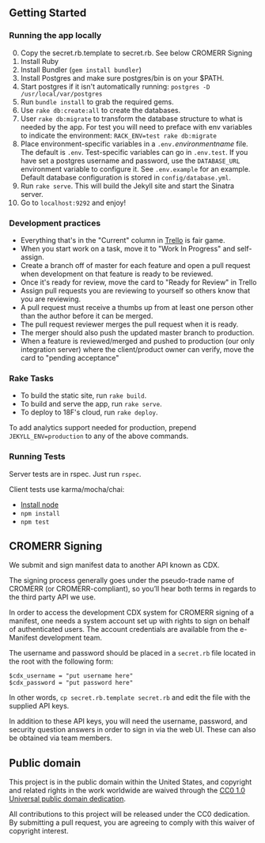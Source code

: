 ## Getting Started

### Running the app locally

0. Copy the secret.rb.template to secret.rb. See below CROMERR Signing
0. Install Ruby
0. Install Bundler (`gem install bundler`)
0. Install Postgres and make sure postgres/bin is on your $PATH.
0. Start postgres if it isn't automatically running: `postgres -D /usr/local/var/postgres`
0. Run `bundle install` to grab the required gems.
0. Use `rake db:create:all` to create the databases.
0. User `rake db:migrate` to transform the database structure to what is
   needed by the app. For test you will need to preface with env variables 
   to indicate the environment: `RACK_ENV=test rake db:migrate`
0. Place environment-specific variables in a `.env.`*environmentname* file. The default is `.env`.
   Test-specific variables can go in `.env.test`. If you have set a postgres username and password,
   use the `DATABASE_URL` environment variable to configure it. See `.env.example` for an example.
   Default database configuration is stored in `config/database.yml`.
0. Run `rake serve`. This will build the Jekyll site and start the Sinatra server.
0. Go to `localhost:9292` and enjoy!

### Development practices

* Everything that's in the "Current" column in
  [Trello](https://trello.com/b/0geMlbgF/epa-emanifest) is fair game.
* When you start work on a task, move it to "Work In Progress" and self-assign.
* Create a branch off of master for each feature and open a pull request when
  development on that feature is ready to be reviewed.
* Once it's ready for review, move the card to "Ready for Review" in Trello
* Assign pull requests you are reviewing to yourself so others know that you are
  reviewing.
* A pull request must receive a thumbs up from at least one person other than
  the author before it can be merged.
* The pull request reviewer merges the pull request when it is ready.
* The merger should also push the updated master branch to production.
* When a feature is reviewed/merged and pushed to production (our only integration
  server) where the client/product owner can verify, move the card to
  "pending acceptance"

### Rake Tasks

- To build the static site, run `rake build`.
- To build and serve the app, run `rake serve`.
- To deploy to 18F's cloud, run `rake deploy`.

To add analytics support needed for production, prepend `JEKYLL_ENV=production` to any of the above commands.

### Running Tests
Server tests are in rspec. Just run `rspec`.

Client tests use karma/mocha/chai:

- [Install node](https://nodejs.org/en/download/stable/)
- `npm install`
- `npm test`

## CROMERR Signing

We submit and sign manifest data to another API known as CDX.

The signing process generally goes under the pseudo-trade name of CROMERR (or
CROMERR-compliant), so you’ll hear both terms in regards to the third party API
we use.

In order to access the development CDX system for CROMERR signing of a manifest,
one needs a system account set up with rights to sign on behalf of authenticated
users. The account credentials are available from the e-Manifest development
team.

The username and password should be placed in a `secret.rb` file located in the root with the following form:

    $cdx_username = "put username here"
    $cdx_password = "put password here"

In other words, `cp secret.rb.template secret.rb` and edit the file with the
supplied API keys.

In addition to these API keys, you will need the username, password, and
security question answers in order to sign in via the web UI. These can also be
obtained via team members.

## Public domain

This project is in the public domain within the United States, and
copyright and related rights in the work worldwide are waived through
the [CC0 1.0 Universal public domain dedication](https://creativecommons.org/publicdomain/zero/1.0/).

All contributions to this project will be released under the CC0
dedication. By submitting a pull request, you are agreeing to comply
with this waiver of copyright interest.
